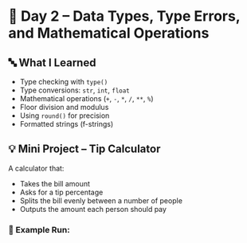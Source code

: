 # 📅 Day 2 – Data Types, Type Errors, and Mathematical Operations

## 🔤 What I Learned

- Type checking with `type()`
- Type conversions: `str`, `int`, `float`
- Mathematical operations (`+`, `-`, `*`, `/`, `**`, `%`)
- Floor division and modulus
- Using `round()` for precision
- Formatted strings (f-strings)

## 💡 Mini Project – Tip Calculator

A calculator that:

- Takes the bill amount
- Asks for a tip percentage
- Splits the bill evenly between a number of people
- Outputs the amount each person should pay

### 🧪 Example Run:


